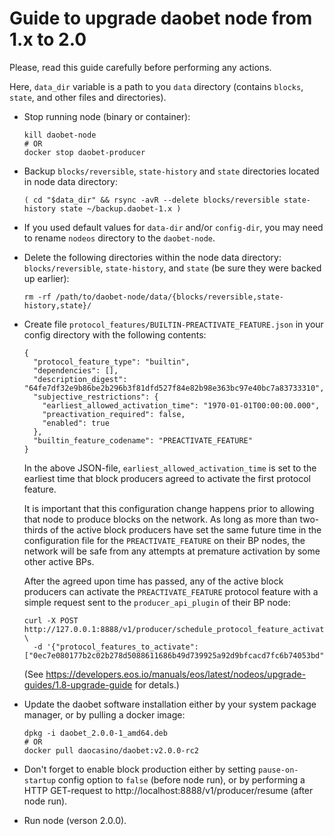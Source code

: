 # Guide to upgrade daobet node from 1.x to 2.0

Please, read this guide carefully before performing any actions.

Here, `data_dir` variable is a path to you `data` directory (contains `blocks`, `state`, and other files and
directories).

* Stop running node (binary or container):
  ```
  kill daobet-node
  # OR
  docker stop daobet-producer
  ```

* Backup `blocks/reversible`, `state-history` and `state` directories located in node data directory:
  ```
  ( cd "$data_dir" && rsync -avR --delete blocks/reversible state-history state ~/backup.daobet-1.x )
  ```

* If you used default values for `data-dir` and/or `config-dir`, you may need to rename `nodeos` directory to the
  `daobet-node`.

* Delete the following directories within the node data directory: `blocks/reversible`, `state-history`, and `state` (be
  sure they were backed up earlier):
  ```
  rm -rf /path/to/daobet-node/data/{blocks/reversible,state-history,state}/
  ```

* Create file `protocol_features/BUILTIN-PREACTIVATE_FEATURE.json` in your config directory with the following contents:
  ```
  {
    "protocol_feature_type": "builtin",
    "dependencies": [],
    "description_digest": "64fe7df32e9b86be2b296b3f81dfd527f84e82b98e363bc97e40bc7a83733310",
    "subjective_restrictions": {
      "earliest_allowed_activation_time": "1970-01-01T00:00:00.000",
      "preactivation_required": false,
      "enabled": true
    },
    "builtin_feature_codename": "PREACTIVATE_FEATURE"
  }
  ```

  In the above JSON-file, `earliest_allowed_activation_time` is set to the earliest time that block producers agreed to
  activate the first protocol feature.

  It is important that this configuration change happens prior to allowing that node to produce blocks on the network.
  As long as more than two-thirds of the active block producers have set the same future time in the configuration file
  for the `PREACTIVATE_FEATURE` on their BP nodes, the network will be safe from any attempts at premature activation by
  some other active BPs.

  After the agreed upon time has passed, any of the active block producers can activate the `PREACTIVATE_FEATURE`
  protocol feature with a simple request sent to the `producer_api_plugin` of their BP node:
  ```
  curl -X POST http://127.0.0.1:8888/v1/producer/schedule_protocol_feature_activations \
    -d '{"protocol_features_to_activate": ["0ec7e080177b2c02b278d5088611686b49d739925a92d9bfcacd7fc6b74053bd"]}'
  ```

  (See https://developers.eos.io/manuals/eos/latest/nodeos/upgrade-guides/1.8-upgrade-guide for detals.)

* Update the daobet software installation either by your system package manager, or by pulling a docker image:
  ```
  dpkg -i daobet_2.0.0-1_amd64.deb
  # OR
  docker pull daocasino/daobet:v2.0.0-rc2
  ```

* Don't forget to enable block production either by setting `pause-on-startup` config option to `false` (before node
  run), or by performing a HTTP GET-request to http://localhost:8888/v1/producer/resume (after node run).

* Run node (verson 2.0.0).
